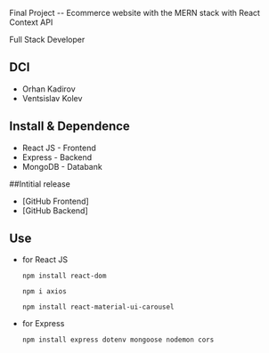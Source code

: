 
Final Project -- Ecommerce website with the MERN stack with React Context API

Full Stack Developer
## DCI 

- Orhan Kadirov
- Ventsislav Kolev


## Install & Dependence
- React JS - Frontend
- Express - Backend
- MongoDB - Databank

##Intitial release
- [GitHub Frontend]
- [GitHub Backend]


## Use
- for React JS
  ```
  npm install react-dom
  ```
  ```
  npm i axios
  ```

  ```
  npm install react-material-ui-carousel
  ```

  
- for Express
  ```
  npm install express dotenv mongoose nodemon cors 
  ```



